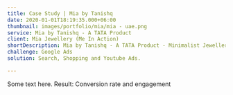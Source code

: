 ```yaml
---
title: Case Study | Mia by Tanishq
date: 2020-01-01T18:19:35.000+06:00
thumbnail: images/portfolio/mia/mia - uae.png
service: Mia by Tanishq - A TATA Product
client: Mia Jewellery (Me In Action)
shortDescription: Mia by Tanishq - A TATA Product - Minimalist Jewellery
challenge: Google Ads
solution: Search, Shopping and Youtube Ads.

---
```

Some text here.
Result:
Conversion rate and engagement
